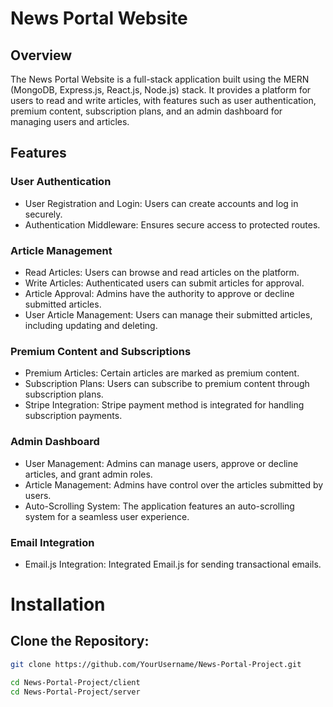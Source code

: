 # News Portal Website

## Overview

The News Portal Website is a full-stack application built using the MERN (MongoDB, Express.js, React.js, Node.js) stack. It provides a platform for users to read and write articles, with features such as user authentication, premium content, subscription plans, and an admin dashboard for managing users and articles.

## Features

### User Authentication

- User Registration and Login: Users can create accounts and log in securely.
- Authentication Middleware: Ensures secure access to protected routes.

### Article Management

- Read Articles: Users can browse and read articles on the platform.
- Write Articles: Authenticated users can submit articles for approval.
- Article Approval: Admins have the authority to approve or decline submitted articles.
- User Article Management: Users can manage their submitted articles, including updating and deleting.

### Premium Content and Subscriptions

- Premium Articles: Certain articles are marked as premium content.
- Subscription Plans: Users can subscribe to premium content through subscription plans.
- Stripe Integration: Stripe payment method is integrated for handling subscription payments.

### Admin Dashboard

- User Management: Admins can manage users, approve or decline articles, and grant admin roles.
- Article Management: Admins have control over the articles submitted by users.
- Auto-Scrolling System: The application features an auto-scrolling system for a seamless user experience.

### Email Integration

- Email.js Integration: Integrated Email.js for sending transactional emails.

# Installation

## Clone the Repository:

```bash
git clone https://github.com/YourUsername/News-Portal-Project.git

cd News-Portal-Project/client
cd News-Portal-Project/server

